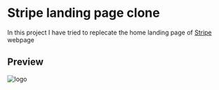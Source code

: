 # Stripe landing page clone

In this project I have tried to replecate the home landing page of [Stripe](https://stripe.com/en-fi?utm_campaign=paid_brand-FI_en_Search_Brand_Stripe-1436985514&utm_medium=cpc&utm_source=google&ad_content=301908341453&utm_term=kwd-295607662702&utm_matchtype=e&utm_adposition=&utm_device=c&gclid=Cj0KCQiAkNiMBhCxARIsAIDDKNWItMKiHcP-ePUBShtj1qnmTQ82Kq2J1lzPqK2tsGgIa-_o6H86PcYaAp6lEALw_wcB) webpage

## Preview

![logo](https://github.com/CihanErenler/react-stripe-clone/blob/master/src/assets/1.gif)



